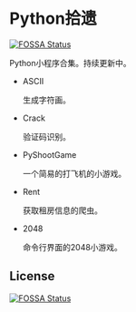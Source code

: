 # Python拾遗
[![FOSSA Status](https://app.fossa.io/api/projects/git%2Bgithub.com%2Fsisibeloved%2FPythonCode.svg?type=shield)](https://app.fossa.io/projects/git%2Bgithub.com%2Fsisibeloved%2FPythonCode?ref=badge_shield)


Python小程序合集。持续更新中。

+ ASCII

  生成字符画。

+ Crack

  验证码识别。

+ PyShootGame

  一个简易的打飞机的小游戏。

+ Rent

  获取租房信息的爬虫。

+ 2048

  命令行界面的2048小游戏。

## License
[![FOSSA Status](https://app.fossa.io/api/projects/git%2Bgithub.com%2Fsisibeloved%2FPythonCode.svg?type=large)](https://app.fossa.io/projects/git%2Bgithub.com%2Fsisibeloved%2FPythonCode?ref=badge_large)